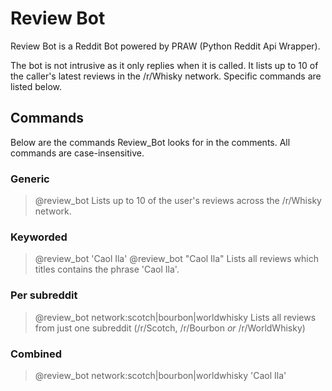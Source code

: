 # Review Bot
Review Bot is a Reddit Bot powered by PRAW (Python Reddit Api Wrapper).

The bot is not intrusive as it only replies when it is called. 
It lists up to 10 of the caller's latest reviews in the /r/Whisky network. Specific commands are listed below.

## Commands
Below are the commands Review_Bot looks for in the comments. All commands are case-insensitive.

### Generic
> @review_bot
Lists up to 10 of the user's reviews across the /r/Whisky network.

### Keyworded
> @review_bot 'Caol Ila'
> @review_bot "Caol Ila"
Lists all reviews which titles contains the phrase 'Caol Ila'.


### Per subreddit
> @review_bot network:scotch|bourbon|worldwhisky
Lists all reviews from just one subreddit (/r/Scotch, /r/Bourbon *or* /r/WorldWhisky)

### Combined
> @review_bot network:scotch|bourbon|worldwhisky 'Caol Ila'
